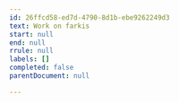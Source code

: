 ```yaml
---
id: 26ffcd58-ed7d-4790-8d1b-ebe9262249d3
text: Work on farkis
start: null
end: null
rrule: null
labels: []
completed: false
parentDocument: null

---
```


